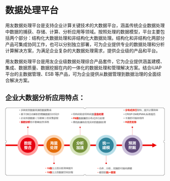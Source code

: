 # 数据处理平台

用友数据处理平台是支持企业计算关键技术的大数据平台，涵盖传统企业数据处理中数据的捕获、存储、计算、分析应用等领域。按照处理的数据模型，平台主要包括两个部分：结构化大数据处理和非结构化大数据处理。结构化和非结构化两部分产品可集成协同工作，也可以分别独立部署，可为企业提供专业的数据处理和分析计算解决方案，为满足企业复杂的大数据处理需求，提供企业级的产品和平台。

用友数据处理平台是用友企业级数据处理综合产品套件，它为企业提供涵盖建模、集成、数据质量、数据挖掘在内的一体化的数据处理和管理解决方案。结合iUAP 平台的主数据管理、ESB 等产品，可为企业提供从数据管理到数据治理的全面综合解决方案。


## 企业大数据分析应用特点： 

![](QQ图片20161129151342.png)

